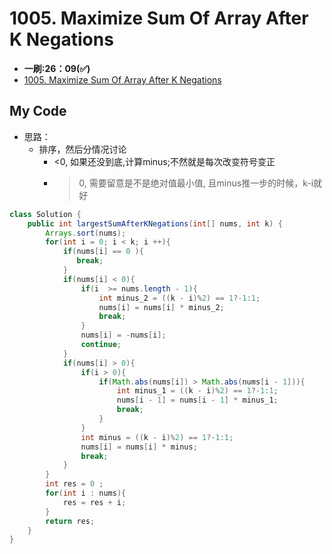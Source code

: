 # 1005. Maximize Sum Of Array After K Negations
* **一刷:26：09(✅)**
* [1005. Maximize Sum Of Array After K Negations](https://leetcode.com/problems/maximize-sum-of-array-after-k-negations/description/)

## My Code
* 思路：
  * 排序，然后分情况讨论
    * <0, 如果还没到底,计算minus;不然就是每次改变符号变正
    * >0, 需要留意是不是绝对值最小值, 且minus推一步的时候，k-i就好
```java
class Solution {
    public int largestSumAfterKNegations(int[] nums, int k) {
        Arrays.sort(nums);
        for(int i = 0; i < k; i ++){
            if(nums[i] == 0 ){
               break;
            }
            if(nums[i] < 0){
                if(i  >= nums.length - 1){
                    int minus_2 = ((k - i)%2) == 1?-1:1;
                    nums[i] = nums[i] * minus_2;
                    break;
                }
                nums[i] = -nums[i];
                continue;
            }
            if(nums[i] > 0){
                if(i > 0){
                    if(Math.abs(nums[i]) > Math.abs(nums[i - 1])){
                        int minus_1 = ((k - i)%2) == 1?-1:1;
                        nums[i - 1] = nums[i - 1] * minus_1;
                        break;
                    }
                }
                int minus = ((k - i)%2) == 1?-1:1;
                nums[i] = nums[i] * minus;
                break;
            }
        }
        int res = 0 ;
        for(int i : nums){
            res = res + i;
        }
        return res;
    }
}
```